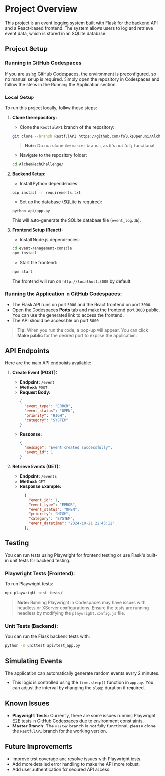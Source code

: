 # Project Overview
This project is an event logging system built with Flask for the backend API and a React-based frontend. The system allows users to log and retrieve event data, which is stored in an SQLite database.

## Project Setup

### Running in GitHub Codespaces
If you are using GitHub Codespaces, the environment is preconfigured, so no manual setup is required. Simply open the repository in Codespaces and follow the steps in the Running the Application section.

### Local Setup
To run this project locally, follow these steps:

1. **Clone the repository:**
   - Clone the `RestfulAPI` branch of the repository:
   ```bash
   git clone --branch RestfulAPI https://github.com/folukeOpenuni/AlchemTechChallenge.git
   ```
   > **Note:** Do not clone the `master` branch, as it's not fully functional.

   - Navigate to the repository folder:
   ```bash
   cd AlchemTechChallenge/
   ```

2. **Backend Setup:**

   - Install Python dependencies:
   ```bash
   pip install -r requirements.txt
   ```

   - Set up the database (SQLite is required):
   ```bash
   python api/app.py
   ```
   This will auto-generate the SQLite database file (`event_log.db`).

3. **Frontend Setup (React):**

   - Install Node.js dependencies:
   ```bash
   cd event-management-console
   npm install
   ```

   - Start the frontend:
   ```bash
   npm start
   ```
   The frontend will run on `http://localhost:3000` by default.

### Running the Application in GitHub Codespaces:
   - The Flask API runs on port `5000` and the React frontend on port `3000`.
   - Open the Codespaces **Ports** tab and make the frontend port `3000` public. You can use the generated link to access the frontend.
   - The API should be accessible on port `5000`.

   > **Tip:** When you run the code, a pop-up will appear. You can click **Make public** for the desired port to expose the application.

## API Endpoints
Here are the main API endpoints available:

1. **Create Event (POST):**
   - **Endpoint:** `/event`
   - **Method:** `POST`
   - **Request Body:**
     ```json
     {
       "event_type": "ERROR",
       "event_status": "OPEN",
       "priority": "HIGH",
       "category": "SYSTEM"
     }
     ```
   - **Response:**
     ```json
     {
       "message": "Event created successfully",
       "event_id": 1
     }
     ```

2. **Retrieve Events (GET):**
   - **Endpoint:** `/events`
   - **Method:** `GET`
   - **Response Example:**
     ```json
       {
         "event_id": 1,
         "event_type": "ERROR",
         "event_status": "OPEN",
         "priority": "HIGH",
         "category": "SYSTEM",
         "event_datetime": "2024-10-21 22:45:12"
       },
     ```

## Testing
You can run tests using Playwright for frontend testing or use Flask's built-in unit tests for backend testing.

### Playwright Tests (Frontend):
To run Playwright tests:
```bash
npx playwright test tests/
```

> **Note:** Running Playwright in Codespaces may have issues with headless or XServer configurations. Ensure the tests are running headless by modifying the `playwright.config.js` file.

### Unit Tests (Backend):
You can run the Flask backend tests with:
```bash
python -m unittest api/test_app.py
```

## Simulating Events
The application can automatically generate random events every 2 minutes.

- This logic is controlled using the `time.sleep()` function in `app.py`. You can adjust the interval by changing the `sleep` duration if required.

## Known Issues
- **Playwright Tests:** Currently, there are some issues running Playwright E2E tests in GitHub Codespaces due to environment constraints.
- **Master Branch:** The `master` branch is not fully functional; please clone the `RestfulAPI` branch for the working version.

## Future Improvements
- Improve test coverage and resolve issues with Playwright tests.
- Add more detailed error handling to make the API more robust.
- Add user authentication for secured API access.

